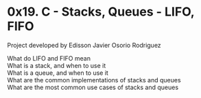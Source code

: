 # 0x19. C - Stacks, Queues - LIFO, FIFO 

Project developed by Edisson Javier Osorio Rodriguez 

What do LIFO and FIFO mean<br />
What is a stack, and when to use it<br />
What is a queue, and when to use it<br />
What are the common implementations of stacks and queues<br />
What are the most common use cases of stacks and queues<br />
